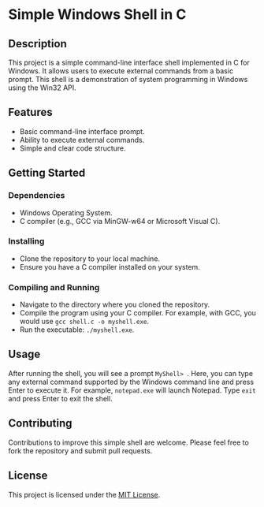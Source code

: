 # Simple Windows Shell in C

## Description
This project is a simple command-line interface shell implemented in C for Windows. It allows users to execute external commands from a basic prompt. 
This shell is a demonstration of system programming in Windows using the Win32 API.

## Features
- Basic command-line interface prompt.
- Ability to execute external commands.
- Simple and clear code structure.

## Getting Started

### Dependencies
- Windows Operating System.
- C compiler (e.g., GCC via MinGW-w64 or Microsoft Visual C).

### Installing
- Clone the repository to your local machine.
- Ensure you have a C compiler installed on your system.

### Compiling and Running
- Navigate to the directory where you cloned the repository.
- Compile the program using your C compiler. For example, with GCC, you would use `gcc shell.c -o myshell.exe`.
- Run the executable: `./myshell.exe`.

## Usage
After running the shell, you will see a prompt `MyShell> `. Here, you can type any external command supported by the Windows command line and press Enter to execute it. For example, `notepad.exe` will launch Notepad. Type `exit` and press Enter to exit the shell.

## Contributing
Contributions to improve this simple shell are welcome. Please feel free to fork the repository and submit pull requests.

## License
This project is licensed under the [MIT License](LICENSE).

